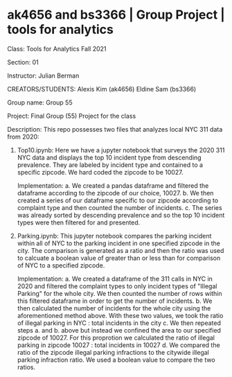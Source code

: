 # ak4656 and bs3366 | Group Project | tools for analytics

Class: 
Tools for Analytics Fall 2021

Section: 
01

Instructor: 
Julian Berman 

CREATORS/STUDENTS: 
Alexis Kim (ak4656)
Eldine Sam (bs3366)

Group name: 
Group 55

Project: 
Final Group (55) Project for the class

Description: 
This repo possesses two files that analyzes local NYC 311 data from 2020:  
1. Top10.ipynb: 
    Here we have a jupyter notebook that surveys the 2020 311 NYC data and displays the top 10 incident type from descending prevalence. They are labeled by incident type and contained to a specific zipcode. We hard coded the zipcode to be 10027. 
    
    Implementation: 
        a. We created a pandas dataframe and filtered the dataframe according to the zipcode of our choice, 10027. 
        b. We then created a series of our dataframe specific to our zipcode according to complaint type and then counted the number of incidents.
        c. The series was already sorted by descending prevalence and so the top 10 incident types were then filtered for and presented. 
    
2. Parking.ipynb: 
    This jupyter notebook compares the parking incident within all of NYC to the parking incident in one specified zipcode in the city. The comparison is generated as a ratio and then the ratio was used to calcuate a boolean value of greater than or less than for comparison of NYC to a specified zipcode. 

    Implementation: 
        a. We created a dataframe of the 311 calls in NYC in 2020 and filtered the complaint types to only incident types of "Illegal Parking" for the whole city. We then counted the number of rows within this filtered dataframe in order to get the number of incidents. 
        b. We then calculated the number of incidents for the whole city using the aforementioned method above. With these two values, we took the ratio of illegal parking in NYC : total incidents in the city 
        c. We then repeated steps a. and b. above but instead we confined the area to our specified zipcode of 10027. For this proprotion we calculated the ratio of illegal parking in zipcode 10027 : total incidents in 10027
        d. We compared the ratio of the zipcode illegal parking infractions to the citywide illegal parking infraction ratio. We used a boolean value to compare the two ratios. 
